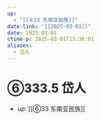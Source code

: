 ```yaml
---
up:
  - "[[⑥33 东南亚民族]]"
date-link: "[[2025-03-01]]"
date: 2025-03-01
ctime-p: 2025-03-01T13:36:01
aliases:
  - 岱人
---
```


# ⑥333.5 岱人

- up: [[⑥33 东南亚民族]]
